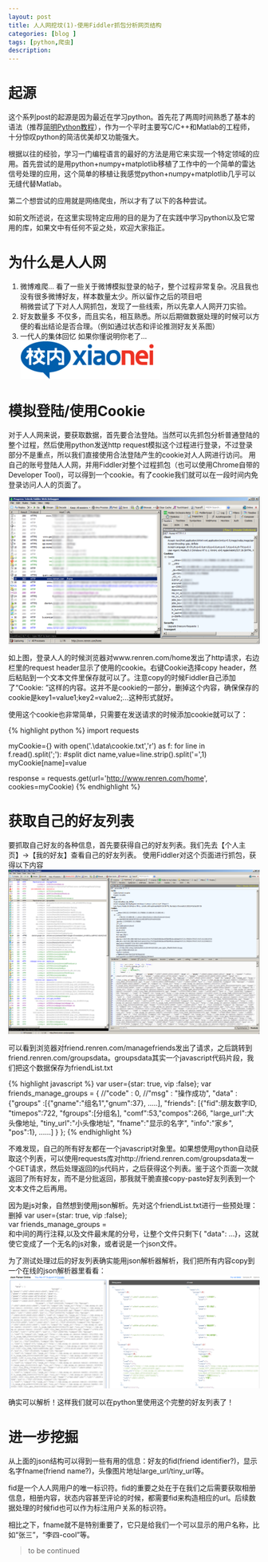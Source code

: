 ```yaml
---
layout: post
title: 人人网挖坟(1)-使用Fiddler抓包分析网页结构
categories: [blog ]
tags: [python,爬虫]
description:
---
```


# 起源
这个系列post的起源是因为最近在学习python。首先花了两周时间熟悉了基本的语法（推荐[简明Python教程](https://www.gitbook.com/book/lenkimo/byte-of-python-chinese-edition/details)），作为一个平时主要写C/C++和Matlab的工程师，十分惊叹python的简洁优美却又功能强大。

根据以往的经验，学习一门编程语言的最好的方法是用它来实现一个特定领域的应用。首先尝试的是用python+numpy+matplotlib移植了工作中的一个简单的雷达信号处理的应用，这个简单的移植让我感觉python+numpy+matplotlib几乎可以无缝代替Matlab。

第二个想尝试的应用就是网络爬虫，所以才有了以下的各种尝试。

如前文所述说，在这里实现特定应用的目的是为了在实践中学习python以及它常用的库，如果文中有任何不妥之处，欢迎大家指正。

# 为什么是人人网
1. 微博难爬...
   看了一些关于微博模拟登录的帖子，整个过程非常复杂。况且我也没有很多微博好友，样本数量太少。所以留作之后的项目吧   
   稍微尝试了下对人人网抓包，发现了一些线索，所以先拿人人网开刀实验。
2. 好友数量多
   不仅多，而且实名，相互熟悉。所以后期做数据处理的时候可以方便的看出结论是否合理。（例如通过状态和评论推测好友关系图）
3. 一代人的集体回忆
   如果你懂说明你老了...
   ![xiaonei](/img/2017-12-03/xiaonei_logo.gif)

# 模拟登陆/使用Cookie
对于人人网来说，要获取数据，首先要合法登陆。当然可以先抓包分析普通登陆的整个过程，然后使用python发送http request模拟这个过程进行登录，不过登录部分不是重点，所以我们直接使用合法登陆产生的cookie对人人网进行访问。
用自己的账号登陆人人网，并用Fiddler对整个过程抓包（也可以使用Chrome自带的Developer Tool)，可以得到一个cookie。有了cookie我们就可以在一段时间内免登录访问人人的页面了。

[![find_cookie](/img/2017-12-03/find_cookie.png)](/img/2017-12-03/find_cookie.png)

如上图，登录人人的时候浏览器对www.renren.com/home发出了http请求，右边栏里的request header显示了使用的cookie。右键Cookie选择copy header，然后粘贴到一个文本文件里保存就可以了。注意copy的时候Fiddler自己添加了“Cookie: ”这样的内容。这并不是cookie的一部分，删掉这个内容，确保保存的cookie是key1=value1;key2=value2;...这种形式就好。

使用这个cookie也非常简单，只需要在发送请求的时候添加cookie就可以了：

{% highlight python %}
import requests

myCookie={}
with open('.\\data\\cookie.txt','r') as f:
    for line in f.read().split(';'): #split dict
        name,value=line.strip().split('=',1)
        myCookie[name]=value

response = requests.get(url='http://www.renren.com/home', cookies=myCookie)
{% endhighlight %}

# 获取自己的好友列表
要抓取自己好友的各种信息，首先要获得自己的好友列表。我们先去【个人主页】->【我的好友】查看自己的好友列表。
使用Fiddler对这个页面进行抓包，获得以下内容
[![friendList](/img/2017-12-03/friendList.png)](/img/2017-12-03/friendList.png)

可以看到浏览器对friend.renren.com/managefriends发出了请求，之后跳转到friend.renren.com/groupsdata。groupsdata其实一个javascript代码片段，我们把这个数据保存为friendList.txt

{% highlight javascript %}
var user={star: true, vip :false};
var friends_manage_groups = {
  //"code" : 0,
  //"msg" : "操作成功",
  "data" : {"groups" :[{"gname":"组名1","gnum":37},
                  .....],
          "friends": [{"fid":朋友数字ID,
                    "timepos":722,
                    "fgroups":[分组名],
                    "comf":53,"compos":266,
                    "large_url":大头像地址,
                    "tiny_url":"小头像地址",
                    "fname":"显示的名字",
                    "info":"家乡",
                    "pos":1},
                    ......]
      }
};
{% endhighlight %}

不难发现，自己的所有好友都在一个javascript对象里。如果想使用python自动获取这个列表，可以使用requests库对http://friend.renren.com/groupsdata发一个GET请求，然后处理返回的js代码片，之后获得这个列表。鉴于这个页面一次就返回了所有好友，而不是分批返回，那我就干脆直接copy-paste好友列表到一个文本文件之后再用。

因为是js对象，自然想到使用json解析。先对这个friendList.txt进行一些预处理：删掉
var user={star: true, vip :false};   
var friends_manage_groups =    
和中间的两行注释,以及文件最末尾的分号，让整个文件只剩下{ "data": ...}，这就使它变成了一个无名的js对象，或者说是一个json文件。

为了测试处理过后的好友列表确实能用json解析器解析，我们把所有内容copy到一个在线的json解析器里看看：
[![online_parse](/img/2017-12-03/online_parse.png)](/img/2017-12-03/online_parse.png)

确实可以解析！这样我们就可以在python里使用这个完整的好友列表了！

# 进一步挖掘
从上面的json结构可以得到一些有用的信息：好友的fid(friend identifier?)，显示名字fname(friend name?)，头像图片地址large_url/tiny_url等。

fid是一个人人网用户的唯一标识符。fid的重要之处在于在我们之后需要获取相册信息，相册内容，状态内容甚至评论的时候，都需要fid来构造相应的url。后续数据处理的时候fid也可以作为标注用户关系的标识符。

相比之下，fname就不是特别重要了，它只是给我们一个可以显示的用户名称，比如“张三”，“李四-cool”等。

>to be continued




